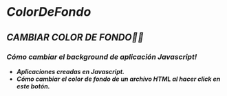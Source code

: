 # **_ColorDeFondo_**

## **_CAMBIAR COLOR DE FONDO🧑‍💻_**

### **_Cómo cambiar el background de aplicación Javascript!_**

- **_Aplicaciones creadas en Javascript._**
- **_Cómo cambiar el color de fondo de un archivo HTML al hacer click en este botón._**
